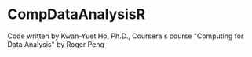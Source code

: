 CompDataAnalysisR
=================

Code written by Kwan-Yuet Ho, Ph.D., Coursera's course "Computing for Data Analysis" by Roger Peng
